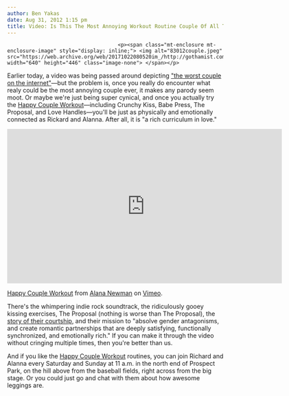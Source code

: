 ```yaml
---
author: Ben Yakas
date: Aug 31, 2012 1:15 pm
title: Video: Is This The Most Annoying Workout Routine Couple Of All Time?
---
```


	
										<p><span class="mt-enclosure mt-enclosure-image" style="display: inline;"> <img alt="83012couple.jpeg" src="https://web.archive.org/web/20171022080520im_/http://gothamist.com/attachments/byakas/83012couple.jpeg" width="640" height="446" class="image-none"> </span></p>

<p>Earlier today, a video was being passed around depicting <a href="https://web.archive.org/web/20171022080520/http://www.youtube.com/watch?v=QRV-XZV-4zE&amp;feature=youtu.be">&quot;the worst couple on the internet&quot;</a>&#x2014;but the problem is, once you really do encounter what realy could be the most annoying couple ever, it makes any parody seem moot. Or maybe we&apos;re just being super cynical, and once you actually try the <a href="https://web.archive.org/web/20171022080520/http://happycoupleworkout.com/">Happy Couple Workout</a>&#x2014;including Crunchy Kiss, Babe Press, The Proposal, and Love Handles&#x2014;you&apos;ll be just as physically and emotionally connected as Rickard and Alanna. After all, it is &quot;a rich curriculum in love.&quot;</p>

<p><iframe src="https://web.archive.org/web/20171022080520if_/http://player.vimeo.com/video/29644678?title=0&amp;byline=0&amp;portrait=0" width="640" height="360" frameborder="0" webkitallowfullscreen="" mozallowfullscreen="" allowfullscreen></iframe> </p><p><a href="https://web.archive.org/web/20171022080520/http://vimeo.com/29644678">Happy Couple Workout</a> from <a href="https://web.archive.org/web/20171022080520/http://vimeo.com/user1046793">Alana Newman</a> on <a href="https://web.archive.org/web/20171022080520/http://vimeo.com/">Vimeo</a>.</p><p></p>

<p>There&apos;s the whimpering indie rock soundtrack, the ridiculously gooey kissing exercises, The Proposal (nothing is worse than The Proposal), the <a href="https://web.archive.org/web/20171022080520/http://happycoupleworkout.com/our-story/">story of their courtship</a>, and their mission to &quot;absolve gender antagonisms, and create romantic partnerships that are deeply satisfying, functionally synchronized, and emotionally rich.&quot; If you can make it through the video without cringing multiple times, then you&apos;re better than us.</p>

<p>And if you like the <a href="https://web.archive.org/web/20171022080520/http://www.facebook.com/happycoupleworkout">Happy Couple Workout</a> routines, you can join Richard and Alanna every Saturday and Sunday at 11 a.m. in the north end of Prospect Park, on the hill above from the baseball fields, right across from the big stage. Or you could just go and chat with them about how awesome leggings are.<br>
</p>					
										
									
				